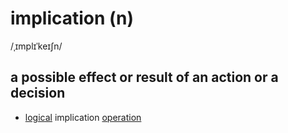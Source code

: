 # implication (n)

/ˌɪmplɪˈkeɪʃn/

## a possible effect or result of an action or a decision

- [logical](../l/logical-adj.md#following-or-able-to-follow-the-rules-of-logic-in-which-ideas-or-facts-are-based-on-other-true-ideas-or-facts) implication [operation](../o/operation-n.md#a-process-in-which-numbers-or-quantities-are-changed-by-applying-an-operator-such-as-adding-multiplying-etc)